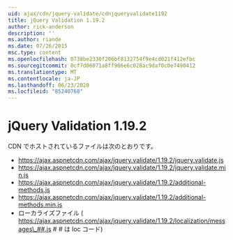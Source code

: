 ```yaml
---
uid: ajax/cdn/jquery-validate/cdnjqueryvalidate1192
title: jQuery Validation 1.19.2
author: rick-anderson
description: ''
ms.author: riande
ms.date: 07/26/2015
msc.type: content
ms.openlocfilehash: 0738be2330f206bf8132754f9e4cd021f412efbc
ms.sourcegitcommit: 0cf7d06071a8ff986e6c028ac9daf0c0e7490412
ms.translationtype: MT
ms.contentlocale: ja-JP
ms.lasthandoff: 06/23/2020
ms.locfileid: "85240768"
---
```

# <a name="jquery-validation-1192"></a>jQuery Validation 1.19.2

CDN でホストされているファイルは次のとおりです。

- https://ajax.aspnetcdn.com/ajax/jquery.validate/1.19.2/jquery.validate.js
- https://ajax.aspnetcdn.com/ajax/jquery.validate/1.19.2/jquery.validate.min.js
- https://ajax.aspnetcdn.com/ajax/jquery.validate/1.19.2/additional-methods.js
- https://ajax.aspnetcdn.com/ajax/jquery.validate/1.19.2/additional-methods.min.js
- ローカライズファイル ( https://ajax.aspnetcdn.com/ajax/jquery.validate/1.19.2/localization/messages\_##.js # # は loc コード)
